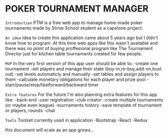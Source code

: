 # POKER TOURNAMENT MANAGER

`Introduction`
PTM is a free web app to manage home-made poker tournaments made by Strive School student as a capstone project.

`An idea`
Idea to create this application came about 5 years ago but I didn't know how to program. At this time web apps like this wasn't available and there was no point of buying proffesional program like The Tournament Director just for kitchen table tournaments created for few people.

`MVP`
In the very first version of this app user should be able to:
-create one tournament
-set players and manage their state (buy-in,re-buy,add-on,bust out)
-set levels automaticly and manually
-set tables and assign players to them
-calculate monetary obligations for each player and prize pool
-start/pause/stop/fastforward/backward timer

`Extra features`
For the future I'm also planning extra features for this app like:
-back-end
-user registration
-club creator
-create multiple tournaments (or maybe even league)
-tournaments history
-save template of tournament or players, rounds
-chat

`Tools`
Toolset currently used in application
-Bootstrap
-React
-Redux

this document will scale as an app grows...
